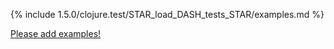 {% include 1.5.0/clojure.test/STAR_load_DASH_tests_STAR/examples.md %}

[Please add examples!](https://github.com/arrdem/grimoire/edit/master/_includes/1.6.0/clojure.test/STAR_load_DASH_tests_STAR/examples.md)
